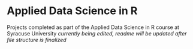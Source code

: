 # Applied Data Science in R
Projects completed as part of the Applied Data Science in R course at Syracuse University
*currently being edited, readme will be updated after file structure is finalized*
